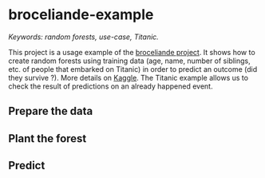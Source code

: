 # broceliande-example

<i>Keywords: random forests, use-case, Titanic.</i>

This project is a usage example of the [broceliande
project](https://github.com/korriganed/broceliande). It shows how to create
random forests using training data (age, name, number of siblings, etc. of
people that embarked on Titanic) in order to predict an outcome (did they
survive ?). More details on [Kaggle](https://www.kaggle.com/c/titanic). The
Titanic example allows us to check the result of predictions on an already
happened event.


## Prepare the data

   


## Plant the forest


## Predict




